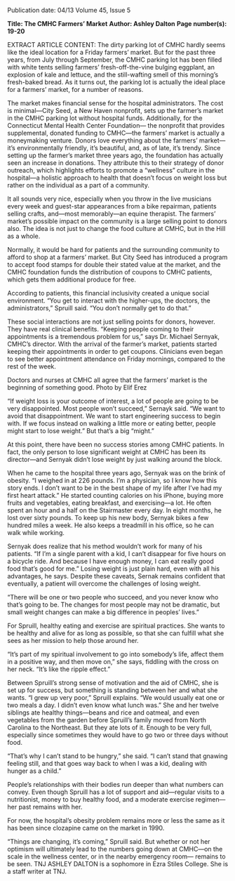 Publication date: 04/13
Volume 45, Issue 5

**Title: The CMHC Farmers’ Market**
**Author: Ashley Dalton**
**Page number(s): 19-20**

EXTRACT ARTICLE CONTENT:
The dirty parking lot of CMHC hardly seems like 
the ideal location for a Friday farmers’ market. But 
for the past three years, from July through September, 
the CMHC parking lot has been filled with white tents 
selling farmers’ fresh-off-the-vine bulging eggplant, an 
explosion of kale and lettuce, and the still-wafting smell 
of this morning’s fresh-baked bread. As it turns out, 
the parking lot is actually the ideal place for a farmers’ 
market, for a number of reasons.


The market makes financial sense for the hospital 
administrators. The cost is minimal—City Seed, a New 
Haven nonprofit, sets up the farmer’s market in the 
CMHC parking lot without hospital funds. Additionally, 
for the Connecticut Mental Health Center Foundation—
the nonprofit that provides supplemental, donated 
funding to CMHC—the farmers’ market is actually a 
moneymaking venture. Donors love everything about 
the farmers’ market—it’s environmentally friendly, it’s 
beautiful, and, as of late, it’s trendy. Since setting up 
the farmer’s market three years ago, the foundation 
has actually seen an increase in donations. They 
attribute this to their strategy of donor outreach, which 
highlights efforts to promote a “wellness” culture in 
the hospital—a holistic approach to health that doesn’t 
focus on weight loss but rather on the individual as a 
part of a community.


It all sounds very nice, especially when you throw in 
the live musicians every week and guest-star appearances 
from a bike repairman, patients selling crafts, and—most 
memorably—an equine therapist. The farmers’ market’s 
possible impact on the community is a large selling point 
to donors also. The idea is not just to change the food 
culture at CMHC, but in the Hill as a whole.


Normally, it would be hard for patients and the 
surrounding community to afford to shop at a farmers’ 
market. But City Seed has introduced a program to accept 
food stamps for double their stated value at the market, 
and the CMHC foundation funds the distribution of 
coupons to CMHC patients, which gets them additional 
produce for free.


According to patients, this financial inclusivity 
created a unique social environment. “You get to interact 
with the higher-ups, the doctors, the administrators,” 
Spruill said. “You don’t normally get to do that.”


These social interactions are not just selling points 
for donors, however. They have real clinical benefits. 
“Keeping people coming to their appointments is a 
tremendous problem for us,” says Dr. Michael Sernyak, 
CMHC’s director. With the arrival of the farmer’s 
market, patients started keeping their appointments in 
order to get coupons. Clinicians even began to see better 
appointment attendance on Friday mornings, compared 
to the rest of the week.


Doctors and nurses at CMHC all agree that the 
farmers’ market is the beginning of something good. 
Photo by Elif Erez


“If weight loss is your outcome of interest, a lot of 
people are going to be very disappointed. Most people 
won’t succeed,” Sernayk said. “We want to avoid that 
disappointment. We want to start engineering success to 
begin with. If we focus instead on walking a little more 
or eating better, people might start to lose weight.” But 
that’s a big “might.”


At this point, there have been no success stories 
among CMHC patients.  In fact, the only person to lose 
significant weight at CMHC has been its director—and 
Sernyak didn’t lose weight by just walking around the 
block. 


When he came to the hospital three years ago, 
Sernyak was on the brink of obesity. “I weighed in at 226 
pounds. I’m a physician, so I know how this story ends. 
I don’t want to be in the best shape of my life after I’ve 
had my first heart attack.” He started counting calories 
on his iPhone, buying more fruits and vegetables, eating 
breakfast, and exercising—a lot. He often spent an hour 
and a half on the Stairmaster every day. In eight months, 
he lost over sixty pounds. To keep up his new body, 
Sernyak bikes a few hundred miles a week. He also keeps 
a treadmill in his office, so he can walk while working. 


Sernyak does realize that his method wouldn’t 
work for many of his patients. “If I’m a single parent 
with a kid, I can’t disappear for five hours on a bicycle 
ride. And because I have enough money, I can eat really 
good food that’s good for me.” Losing weight is just 
plain hard, even with all his advantages, he says. Despite 
these caveats, Sernak remains confident that eventually, 
a patient will overcome the challenges of losing weight.


“There will be one or two people who succeed, and 
you never know who that’s going to be. The changes 
for most people may not be dramatic, but small weight 
changes can make a big difference in peoples’ lives.”


For Spruill, healthy eating and exercise are spiritual 
practices. She wants to be healthy and alive for as 
long as possible, so that she can fulfill what she sees as 
her mission to help those around her.


“It’s part of my spiritual involvement to go into 
somebody’s life, affect them in a positive way, and then 
move on,” she says, fiddling with the cross on her neck. 
“It’s like the ripple effect.”


Between Spruill’s strong sense of motivation 
and the aid of CMHC, she is set up for success, but 
something is standing between her and what she wants. 
“I grew up very poor,” Spruill explains. “We would 
usually eat one or two meals a day. I didn’t even know 
what lunch was.” She and her twelve siblings ate healthy 
things—beans and rice and oatmeal, and even vegetables 
from the garden before Spruill’s family moved from 
North Carolina to the Northeast. But they ate lots of it. 
Enough to be very full, especially since sometimes they 
would have to go two or three days without food.


“That’s why I can’t stand to be hungry,” she 
said. “I can’t stand that gnawing feeling still, and that 
goes way back to when I was a kid, dealing with hunger 
as a child.”


People’s relationships with their bodies run 
deeper than what numbers can convey. Even though 
Spruill has a lot of support and aid—regular visits to a 
nutritionist, money to buy healthy food, and a moderate 
exercise regimen—her past remains with her. 


For now, the hospital’s obesity problem remains 
more or less the same as it has been since clozapine 
came on the market in 1990.


“Things are changing, it’s coming,” Spruill said. But 
whether or not her optimism will ultimately lead to the 
numbers going down at CMHC—on the scale in the 
wellness center, or in the nearby emergency room—
remains to be seen.
TNJ
ASHLEY DALTON is a sophomore in 
Ezra Stiles College. She is a staff writer at TNJ.